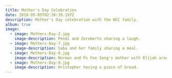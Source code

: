 ```yaml
---
title: Mother's Day Celebration
date: 2018-05-05T02:30:39.197Z
description: Mother's Day celebration with the NCC family.
album: true
image:
  - image: Mothers-Day-2.jpg
    image-description: Pendi and Zeroberto sharing a laugh.
  - image: Mothers-Day-7.jpg
    image-description: Saba and her family sharing a meal.
  - image: Mothers-Day-8.jpg
    image-description: Norman and Ps Foo Seng's mother with Elijah around a table.
  - image: Mothers-Day-9.jpg
    image-description: Hristopher having a piece of bread.
---
```

